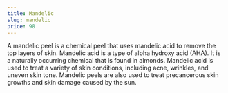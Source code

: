 ```yaml
---
title: Mandelic
slug: mandelic
price: 98
---
```


A mandelic peel is a chemical peel that uses mandelic acid to remove the top layers of skin. Mandelic acid is a type of alpha hydroxy acid (AHA). It is a naturally occurring chemical that is found in almonds. Mandelic acid is used to treat a variety of skin conditions, including acne, wrinkles, and uneven skin tone. Mandelic peels are also used to treat precancerous skin growths and skin damage caused by the sun.

